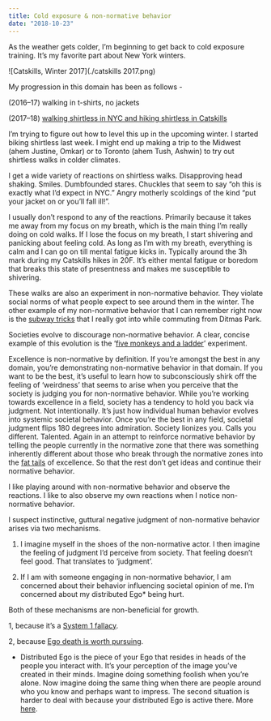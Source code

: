 ```yaml
---
title: Cold exposure & non-normative behavior
date: "2018-10-23"
---
```


As the weather gets colder, I’m beginning to get back to cold exposure training. It’s my favorite part about New York winters.

![Catskills, Winter 2017](./catskills 2017.png)

My progression in this domain has been as follows -

(2016–17) walking in t-shirts, no jackets

(2017–18) [walking shirtless in NYC and hiking shirtless in Catskills](https://www.instagram.com/stories/highlights/17878850164201272/)

I’m trying to figure out how to level this up in the upcoming winter. I started biking shirtless last week. I might end up making a trip to the Midwest (ahem Justine, Omkar) or to Toronto (ahem Tush, Ashwin) to try out shirtless walks in colder climates.

I get a wide variety of reactions on shirtless walks. Disapproving head shaking. Smiles. Dumbfounded stares. Chuckles that seem to say “oh this is exactly what I’d expect in NYC.” Angry motherly scoldings of the kind “put your jacket on or you’ll fall ill!”.

I usually don’t respond to any of the reactions. Primarily because it takes me away from my focus on my breath, which is the main thing I’m really doing on cold walks. If I lose the focus on my breath, I start shivering and panicking about feeling cold. As long as I’m with my breath, everything is calm and I can go on till mental fatigue kicks in. Typically around the 3h mark during my Catskills hikes in 20F. It’s either mental fatigue or boredom that breaks this state of presentness and makes me susceptible to shivering.

These walks are also an experiment in non-normative behavior. They violate social norms of what people expect to see around them in the winter. The other example of my non-normative behavior that I can remember right now is the [subway tricks](https://www.instagram.com/p/BmFzpumhWFs/?taken-by=viggiereggae) that I really got into while commuting from Ditmas Park.

Societies evolve to discourage non-normative behavior. A clear, concise example of this evolution is the ‘[five monkeys and a ladder](http://workingoutloud.com/blog/the-five-monkeys-experiment-with-a-new-lesson)’ experiment.

Excellence is non-normative by definition. If you’re amongst the best in any domain, you’re demonstrating non-normative behavior in that domain. If you want to be the best, it’s useful to learn how to subconsciously shirk off the feeling of ‘weirdness’ that seems to arise when you perceive that the society is judging you for non-normative behavior. While you’re working towards excellence in a field, society has a tendency to hold you back via judgment. Not intentionally. It’s just how individual human behavior evolves into systemic societal behavior. Once you’re the best in any field, societal judgment flips 180 degrees into admiration. Society lionizes you. Calls you different. Talented. Again in an attempt to reinforce normative behavior by telling the people currently in the normative zone that there was something inherently different about those who break through the normative zones into the [fat tails](https://medium.com/@viggiereggae/cold-exposure-and-non-normative-behavior-6e8c40f48216) of excellence. So that the rest don’t get ideas and continue their normative behavior.

I like playing around with non-normative behavior and observe the reactions. I like to also observe my own reactions when I notice non-normative behavior.

I suspect instinctive, guttural negative judgment of non-normative behavior arises via two mechanisms.

1. I imagine myself in the shoes of the non-normative actor. I then imagine the feeling of judgment I’d perceive from society. That feeling doesn’t feel good. That translates to ‘judgment’.

2. If I am with someone engaging in non-normative behavior, I am concerned about their behavior influencing societal opinion of me. I’m concerned about my distributed Ego\* being hurt.

Both of these mechanisms are non-beneficial for growth.

1, because it’s a [System 1 fallacy](https://en.wikipedia.org/wiki/Thinking,_Fast_and_Slow#Two_systems).

2, because [Ego death is worth pursuing](https://medium.com/@viggiereggae/an-elevator-pitch-for-vipassana-d7ed5f715a6c).

- Distributed Ego is the piece of your Ego that resides in heads of the people you interact with. It’s your perception of the image you’ve created in their minds. Imagine doing something foolish when you’re alone. Now imagine doing the same thing when there are people around who you know and perhaps want to impress. The second situation is harder to deal with because your distributed Ego is active there. More [here](https://www.youtube.com/watch?v=Al6avEKEpJ0).
